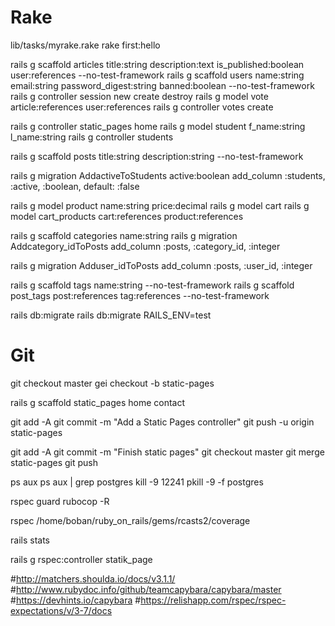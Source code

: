 # Rake
lib/tasks/myrake.rake
rake first:hello

rails g scaffold articles title:string description:text is_published:boolean user:references --no-test-framework
rails g scaffold users name:string email:string password_digest:string banned:boolean --no-test-framework
rails g controller session new create destroy
rails g model vote article:references user:references
rails g controller votes create

rails g controller static_pages home
rails g model student f_name:string l_name:string
rails g controller students

rails g scaffold posts title:string description:string --no-test-framework

rails g migration AddactiveToStudents active:boolean
add_column :students, :active, :boolean, default: :false

rails g model product name:string price:decimal
rails g model cart 
rails g model cart_products cart:references product:references

rails g scaffold categories name:string
rails g migration Addcategory_idToPosts
add_column :posts, :category_id, :integer

rails g migration Adduser_idToPosts
add_column :posts, :user_id, :integer

rails g scaffold tags name:string --no-test-framework
rails g scaffold post_tags post:references tag:references --no-test-framework

rails db:migrate
rails db:migrate RAILS_ENV=test

# Git
git checkout master
gei checkout -b static-pages

rails g scaffold static_pages home contact

git add -A
git commit -m "Add a Static Pages controller"
git push -u origin static-pages

git add -A
git commit -m "Finish static pages"
git checkout master
git merge static-pages
git push

ps aux
ps aux | grep postgres
kill -9 12241
pkill -9 -f postgres

rspec
guard
rubocop -R

rspec
/home/boban/ruby_on_rails/gems/rcasts2/coverage

rails stats

rails g rspec:controller statik_page


#http://matchers.shoulda.io/docs/v3.1.1/
#http://www.rubydoc.info/github/teamcapybara/capybara/master
#https://devhints.io/capybara
#https://relishapp.com/rspec/rspec-expectations/v/3-7/docs
